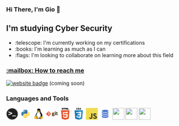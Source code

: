 <h3> Hi There, I'm Gio 👋 </h3>

 <h2> I'm studying Cyber Security </h2>

 <ul>
   <li>:telescope: I'm currently working on my certifications</li>
   <li>:books: I'm learning as much as I can</li>
   <li>:flags: I'm looking to collaborate on learning more about this field</li>
 </ul>
 
 <h3><a href="https://github.com/giorgishengelia">:mailbox: How to reach me</a> </h3>
 <p>
 <a href="https://github.com/giorgishengelia"><img src="https://camo.githubusercontent.com/4293c5776f07707eb41da727b864eaa166ff4175a0c34ba05153ee05fee6aadc/68747470733a2f2f696d672e736869656c64732e696f2f62616467652f2d426c6f672d79656c6c6f77677265656e3f7374796c653d666c61742d737175617265266c6f676f3d57656273697465266c6f676f436f6c6f723d7768697465266c696e6b3d68747470733a2f2f6d61796164657662652e6d652f" alt="website badge" style="max-width: 100%;"></a> (coming soon)
 </p>
<h3> Languages and Tools </h3>
<p>
<a href="https://github.com/giorgishengelia"><img height="32" width="32" src="https://raw.githubusercontent.com/github/explore/d92924b1d925bb134e308bd29c9de6c302ed3beb/topics/terminal/terminal.png" style="max-width: 100%;"></a>
  <a href="https://github.com/giorgishengelia"><img height="32" width="32" src="https://raw.githubusercontent.com/github/explore/80688e429a7d4ef2fca1e82350fe8e3517d3494d/topics/python/python.png" style="max-width: 100%;"></a>
  <a href="https://github.com/giorgishengelia"><img height="32" width="32" src="https://raw.githubusercontent.com/github/explore/80688e429a7d4ef2fca1e82350fe8e3517d3494d/topics/linux/linux.png" style="max-width: 100%;"></a>
  <a href="https://github.com/giorgishengelia"><img height="32" width="32" src="https://raw.githubusercontent.com/github/explore/80688e429a7d4ef2fca1e82350fe8e3517d3494d/topics/git/git.png" style="max-width: 100%;"></a>
  <a href="https://github.com/giorgishengelia"><img height="32" width="32" src="https://raw.githubusercontent.com/github/explore/80688e429a7d4ef2fca1e82350fe8e3517d3494d/topics/html/html.png" style="max-width: 100%;"></a>
  <a href="https://github.com/giorgishengelia"><img height="32" width="32" src="https://raw.githubusercontent.com/github/explore/80688e429a7d4ef2fca1e82350fe8e3517d3494d/topics/css/css.png" style="max-width: 100%;"></a>
  <a href="https://github.com/giorgishengelia"><img height="32" width="32" src="https://raw.githubusercontent.com/github/explore/80688e429a7d4ef2fca1e82350fe8e3517d3494d/topics/javascript/javascript.png" style="max-width: 100%;"></a>
  <a href="https://github.com/giorgishengelia"><img height="32" width="32" src="https://raw.githubusercontent.com/github/explore/80688e429a7d4ef2fca1e82350fe8e3517d3494d/topics/sql/sql.png" style="max-width: 100%;"></a>
 <a href="https://github.com/giorgishengelia"><img height="32" width="32" src="https://avatars.githubusercontent.com/u/6233056?s=200&v=4" style="max-width: 100%;"></a>
 <a href="https://github.com/giorgishengelia"><img height="32" width="32" src="https://camo.githubusercontent.com/9f1816fe8f44878d77803324ce8e3e1c4d2afc4e3f167b237e93848d3597d4fc/68747470733a2f2f75706c6f61642e77696b696d656469612e6f72672f77696b6970656469612f636f6d6d6f6e732f7468756d622f392f39612f56697375616c5f53747564696f5f436f64655f312e33355f69636f6e2e7376672f3130323470782d56697375616c5f53747564696f5f436f64655f312e33355f69636f6e2e7376672e706e67" data-canonical-src="https://upload.wikimedia.org/wikipedia/commons/thumb/9/9a/Visual_Studio_Code_1.35_icon.svg/1024px-Visual_Studio_Code_1.35_icon.svg.png" style="max-width: 100%;"></a>
 <a href="https://github.com/giorgishengelia"><img height="32" width="32" src="https://avatars.githubusercontent.com/u/651467?s=200&v=4" style="max-width: 100%;"></a>
 
 </p>
